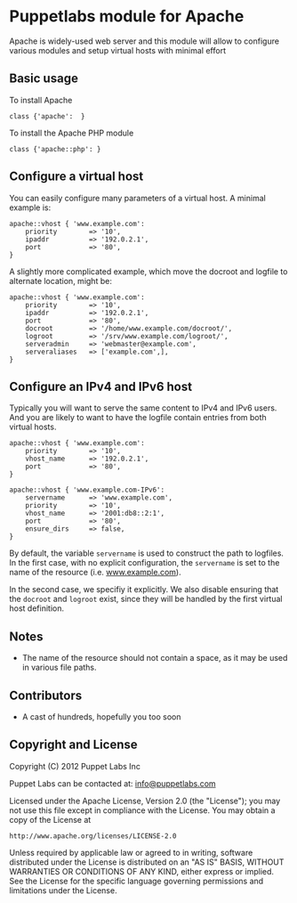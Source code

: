 Puppetlabs module for Apache
============================

Apache is widely-used web server and this module will allow to configure
various modules and setup virtual hosts with minimal effort

Basic usage
-----------

To install Apache

    class {'apache':  }

To install the Apache PHP module

    class {'apache::php': }

Configure a virtual host
------------------------

You can easily configure many parameters of a virtual host. A minimal
example is:

    apache::vhost { 'www.example.com':
        priority        => '10',
        ipaddr          => '192.0.2.1',
        port            => '80',
    }

A slightly more complicated example, which move the docroot and
logfile to alternate location, might be:

    apache::vhost { 'www.example.com':
        priority        => '10',
        ipaddr          => '192.0.2.1',
        port            => '80',
        docroot         => '/home/www.example.com/docroot/',
        logroot         => '/srv/www.example.com/logroot/',
        serveradmin     => 'webmaster@example.com',
        serveraliases   => ['example.com',],
    }

Configure an IPv4 and IPv6 host
-------------------------------

Typically you will want to serve the same content to IPv4 and IPv6
users. And you are likely to want to have the logfile contain entries
from both virtual hosts.


    apache::vhost { 'www.example.com':
        priority        => '10',
        vhost_name      => '192.0.2.1',
        port            => '80',
    }

    apache::vhost { 'www.example.com-IPv6':
        servername      => 'www.example.com',
        priority        => '10',
        vhost_name      => '2001:db8::2:1',
        port            => '80',
        ensure_dirs     => false,
    }


By default, the variable `servername` is used to construct the path to
logfiles. In the first case, with no explicit configuration, the
`servername` is set to the name of the resource (i.e. www.example.com).

In the second case, we specifiy it explicitly. We also disable ensuring
that the `docroot` and `logroot` exist, since they will be handled by
the first virtual host definition.


Notes
-----

 * The name of the resource should not contain a space, as it may be
   used in various file paths.

Contributors
------------

 * A cast of hundreds, hopefully you too soon

Copyright and License
---------------------

Copyright (C) 2012 Puppet Labs Inc

Puppet Labs can be contacted at: info@puppetlabs.com

Licensed under the Apache License, Version 2.0 (the "License");
you may not use this file except in compliance with the License.
You may obtain a copy of the License at

    http://www.apache.org/licenses/LICENSE-2.0

Unless required by applicable law or agreed to in writing, software
distributed under the License is distributed on an "AS IS" BASIS,
WITHOUT WARRANTIES OR CONDITIONS OF ANY KIND, either express or implied.
See the License for the specific language governing permissions and
limitations under the License.
